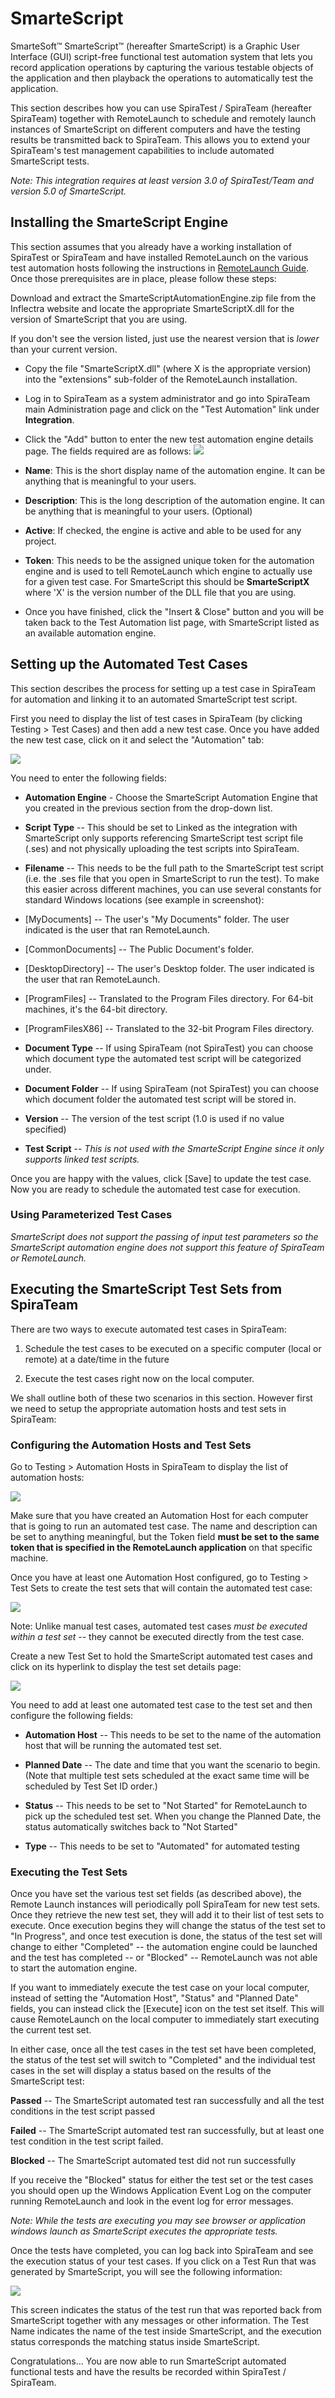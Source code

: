 # SmarteScript

SmarteSoft™ SmarteScript™ (hereafter SmarteScript) is a Graphic User
Interface (GUI) script-free functional test automation system that lets
you record application operations by capturing the various testable
objects of the application and then playback the operations to
automatically test the application.

This section describes how you can use SpiraTest / SpiraTeam (hereafter
SpiraTeam) together with RemoteLaunch to schedule and remotely launch
instances of SmarteScript on different computers and have the testing
results be transmitted back to SpiraTeam. This allows you to extend your
SpiraTeam's test management capabilities to include automated
SmarteScript tests.

*Note: This integration requires at least version 3.0 of SpiraTest/Team
and version 5.0 of SmarteScript.*

## Installing the SmarteScript Engine

This section assumes that you already have a working installation of
SpiraTest or SpiraTeam and have installed RemoteLaunch on the various
test automation hosts following the instructions in [RemoteLaunch Guide](../RemoteLaunch-Guide/).
Once those prerequisites are in place, please follow these steps:

Download and extract the SmarteScriptAutomationEngine.zip
file from the Inflectra website and locate the appropriate
SmarteScriptX.dll for the version of SmarteScript that you are using.

If you don't see the version listed, just use the nearest version that
is *lower* than your current version.

-   Copy the file "SmarteScriptX.dll" (where X is the appropriate version) into the "extensions" sub-folder of the RemoteLaunch installation.

-   Log in to SpiraTeam as a system administrator and go into SpiraTeam
main Administration page and click on the "Test Automation" link
under **Integration**.

-   Click the "Add" button to enter the new test automation engine
details page. The fields required are as follows:
![](img/SmarteScript_29.png)




-   **Name**: This is the short display name of the automation
engine. It can be anything that is meaningful to your users.

-   **Description**: This is the long description of the automation
engine. It can be anything that is meaningful to your users.
(Optional)

-   **Active**: If checked, the engine is active and able to be used
for any project.

-   **Token**: This needs to be the assigned unique token for the
automation engine and is used to tell RemoteLaunch which engine
to actually use for a given test case. For SmarteScript this
should be **SmarteScriptX** where 'X' is the version number of
the DLL file that you are using.

-   Once you have finished, click the "Insert & Close" button and you
will be taken back to the Test Automation list page, with
SmarteScript listed as an available automation engine.

## Setting up the Automated Test Cases

This section describes the process for setting up a test case in
SpiraTeam for automation and linking it to an automated SmarteScript
test script.

First you need to display the list of test cases in SpiraTeam (by
clicking Testing \> Test Cases) and then add a new test case. Once you
have added the new test case, click on it and select the "Automation"
tab:

![](img/SmarteScript_30.png)




You need to enter the following fields:

- **Automation Engine** - Choose the SmarteScript Automation Engine that
you created in the previous section from the drop-down list.

- **Script Type** -- This should be set to Linked as the integration with
SmarteScript only supports referencing SmarteScript test script file
(.ses) and not physically uploading the test scripts into SpiraTeam.

- **Filename** -- This needs to be the full path to the SmarteScript test
script (i.e. the .ses file that you open in SmarteScript to run the
test). To make this easier across different machines, you can use
several constants for standard Windows locations (see example in
screenshot):

- \[MyDocuments\] -- The user's "My Documents" folder. The user indicated
is the user that ran RemoteLaunch.

- \[CommonDocuments\] -- The Public Document's folder.

- \[DesktopDirectory\] -- The user's Desktop folder. The user indicated is
the user that ran RemoteLaunch.

- \[ProgramFiles\] -- Translated to the Program Files directory. For
64-bit machines, it's the 64-bit directory.

- \[ProgramFilesX86\] -- Translated to the 32-bit Program Files directory.

- **Document Type** -- If using SpiraTeam (not SpiraTest) you can choose
which document type the automated test script will be categorized under.

- **Document Folder** -- If using SpiraTeam (not SpiraTest) you can choose
which document folder the automated test script will be stored in.

- **Version** -- The version of the test script (1.0 is used if no value
specified)

- **Test Script** -- *This is not used with the SmarteScript Engine since
it only supports linked test scripts.*

Once you are happy with the values, click \[Save\] to update the test
case. Now you are ready to schedule the automated test case for
execution.

### Using Parameterized Test Cases

*SmarteScript does not support the passing of input test parameters so
the SmarteScript automation engine does not support this feature of
SpiraTeam or RemoteLaunch.*

## Executing the SmarteScript Test Sets from SpiraTeam

There are two ways to execute automated test cases in SpiraTeam:

1.  Schedule the test cases to be executed on a specific computer (local
or remote) at a date/time in the future

2.  Execute the test cases right now on the local computer.

We shall outline both of these two scenarios in this section. However
first we need to setup the appropriate automation hosts and test sets in
SpiraTeam:

### Configuring the Automation Hosts and Test Sets

Go to Testing \> Automation Hosts in SpiraTeam to display the list of
automation hosts:

![](img/SmarteScript_15.png)




Make sure that you have created an Automation Host for each computer
that is going to run an automated test case. The name and description
can be set to anything meaningful, but the Token field **must be set to
the same token that is specified in the RemoteLaunch application** on
that specific machine.

Once you have at least one Automation Host configured, go to Testing \>
Test Sets to create the test sets that will contain the automated test
case:

![](img/SmarteScript_31.png)




Note: Unlike manual test cases, automated test cases *must be executed
within a test set* -- they cannot be executed directly from the test
case.

Create a new Test Set to hold the SmarteScript automated test cases and
click on its hyperlink to display the test set details page:

![](img/SmarteScript_32.png)




You need to add at least one automated test case to the test set and
then configure the following fields:

-   **Automation Host** -- This needs to be set to the name of the
automation host that will be running the automated test set.

-   **Planned Date** -- The date and time that you want the scenario to
begin. (Note that multiple test sets scheduled at the exact same
time will be scheduled by Test Set ID order.)

-   **Status** -- This needs to be set to "Not Started" for RemoteLaunch
to pick up the scheduled test set. When you change the Planned Date,
the status automatically switches back to "Not Started"

-   **Type** -- This needs to be set to "Automated" for automated
testing

### Executing the Test Sets

Once you have set the various test set fields (as described above), the
Remote Launch instances will periodically poll SpiraTeam for new test
sets. Once they retrieve the new test set, they will add it to their
list of test sets to execute. Once execution begins they will change
the status of the test set to "In Progress", and once test execution is
done, the status of the test set will change to either "Completed" --
the automation engine could be launched and the test has completed -- or
"Blocked" -- RemoteLaunch was not able to start the automation engine.

If you want to immediately execute the test case on your local computer,
instead of setting the "Automation Host", "Status" and "Planned Date"
fields, you can instead click the \[Execute\] icon on the test set
itself. This will cause RemoteLaunch on the local computer to
immediately start executing the current test set.

In either case, once all the test cases in the test set have been
completed, the status of the test set will switch to "Completed" and the
individual test cases in the set will display a status based on the
results of the SmarteScript test:

**Passed** -- The SmarteScript automated test ran successfully and all
the test conditions in the test script passed

**Failed** -- The SmarteScript automated test ran successfully, but at
least one test condition in the test script failed.

**Blocked** -- The SmarteScript automated test did not run successfully

If you receive the "Blocked" status for either the test set or the test
cases you should open up the Windows Application Event Log on the
computer running RemoteLaunch and look in the event log for error
messages.

*Note: While the tests are executing you may see browser or application
windows launch as SmarteScript executes the appropriate tests.*

Once the tests have completed, you can log back into SpiraTeam and see
the execution status of your test cases. If you click on a Test Run that
was generated by SmarteScript, you will see the following information:

![](img/SmarteScript_33.png)




This screen indicates the status of the test run that was reported back
from SmarteScript together with any messages or other information. The
Test Name indicates the name of the test inside SmarteScript, and the
execution status corresponds the matching status inside SmarteScript.

Congratulations... You are now able to run SmarteScript automated
functional tests and have the results be recorded within SpiraTest /
SpiraTeam.

